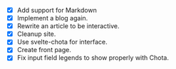 * [x] Add support for Markdown
* [x] Implement a blog again.
* [x] Rewrite an article to be interactive.
* [x] Cleanup site.
* [x] Use svelte-chota for interface.
* [x] Create front page.
* [x] Fix input field legends to show properly with Chota.
